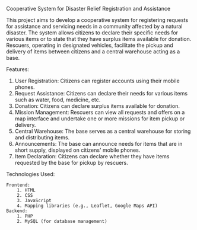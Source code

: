 Cooperative System for Disaster Relief Registration and Assistance

This project aims to develop a cooperative system for registering requests for assistance and servicing needs in a community affected by a natural disaster. The system allows citizens to declare their specific needs for various items or to state that they have surplus items available for donation.
Rescuers, operating in designated vehicles, facilitate the pickup and delivery of items between citizens and a central warehouse acting as a base.

Features:

  1.  User Registration: Citizens can register accounts using their mobile phones.
  2.  Request Assistance: Citizens can declare their needs for various items such as water, food, medicine, etc.
  3.  Donation: Citizens can declare surplus items available for donation.
  4.  Mission Management: Rescuers can view all requests and offers on a map interface and undertake one or more missions for item pickup or delivery.
  5.  Central Warehouse: The base serves as a central warehouse for storing and distributing items.
  6.  Announcements: The base can announce needs for items that are in short supply, displayed on citizens' mobile phones.
  7.  Item Declaration: Citizens can declare whether they have items requested by the base for pickup by rescuers.

Technologies Used:

    Frontend:
        1. HTML
        2. CSS
        3. JavaScript
        4. Mapping libraries (e.g., Leaflet, Google Maps API)
    Backend:
        1. PHP
        2. MySQL (for database management)
